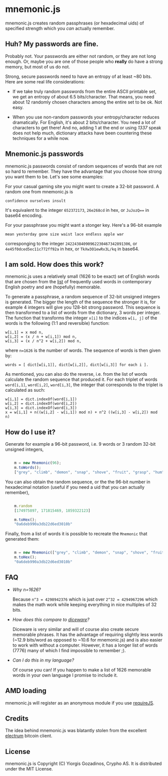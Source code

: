 # mnemonic.js

mnemonic.js creates random passphrases (or hexadecimal uids) of specified strength which you *can* actually remember.

## Huh? My passwords are fine.

Probably not. Your passwords are either not random, or they are not long enough. Or, maybe you are one of those people who **really** do have a strong memory, but most of us do not.

Strong, secure passwords need to have an entropy of at least ~80 bits. Here are some real life considerations:

 * If we take truly random passwords from the entire ASCII printable set, we get an entropy of about 6.5 bits/character. That means, you need about 12 randomly chosen characters among the entire set to be ok. Not easy.

 * When you use non-random passwords your entropy/character reduces dramatically. For English, it's about 2 bits/character. You need a lot of characters to get there! And no, adding 1 at the end or using *1337* speak does not help much, dictionary attacks have been countering these techniques for a while now.

## Mnemonic.js passwords

mnemonic.js passwords consist of random sequences of words that are not so hard to remember. They have the advantage that you choose how strong you want them to be. Let's see some examples:

For your casual gaming site you might want to create a 32-bit password. A random one from mnemonic.js is

    confidence ourselves insult

It's equivalent to the integer `652372173`, `26e268cd` in hex, or `JuJozQ==` in base64 encoding.

For your passphrase you might want a stonger key. Here's a 96-bit example

    mean yesterday gone size waist lace endless apple war

corresponging to the integer `24224384090962230467342891306`, or `4e45f0dced5ec11c772ff92a` in hex, or `TkXw3O1ewRx3L/kq` in base64.

## I am sold. How does this work?

mnemonic.js uses a relatively small (1626 to be exact) set of English words that are chosen from the [list](http://en.wiktionary.org/wiki/Wiktionary:Frequency_lists/Contemporary_poetry) of frequently used words in contemporary English poetry and are (hopefully) memorable.

To generate a passphrase, a random sequence of 32-bit unsigned integers is generated. The bigger the length of the sequence the stronger it is, for example 4 integers will give you 128-bit strong password. This sequence is then transformed to a list of words from the dictionary, 3 words per integer. The function that transforms the integer `x[i]` to the indices `w[i, j]` of the words is the following (1:1 and reversible) function:

    w[i,1] = x mod n,
    w[i,2] = (x / n + w[i,1]) mod n,
    w[i,3] = (x / n^2 + w[i,2]) mod n,

where `n=1626` is the number of words. The sequence of words is then given by:

    words = [ dict[w[i,1]], dict[w[i,2]], dict[w[i,3]] for each i ].

As mentioned, you can also do the reverse, i.e. from the list of words calculate the random sequence that produced it. For each triplet of words `word[i,1]`, `word[i,2]`, `word[i,3]`, the integer that corresponds to the triplet is calculated as such:

    w[i,1] = dict.indexOf(word[i,1])
    w[i,2] = dict.indexOf(word[i,2])
    w[i,3] = dict.indexOf(word[i,3])
    x = w[i,1] + n((w[i,2] - w[i,1]) mod n) + n^2 ((w[i,3] - w[i,2]) mod n)

## How do I use it?

Generate for example a 96-bit password, i.e. 9 words or 3 random 32-bit unsigned integers,

```javascript

    m = new Mnemonic(96);
    m.toWords();
    ["grey", "climb", "demon", "snap", "shove", "fruit", "grasp", "hum", "self"]

```

You can also obtain the random sequence, or the the 96-bit number in hexadecimal notation (useful if you need a uid that you can actually remember),

```javascript

    m.random
    [174975897, 171815469, 1859322123]

    m.toHex();
    "0a6deb990a3db22d6ed3010b"

```

Finally, from a list of words it is possible to recreate the `Mnemonic` that generated them:

```javascript

    m = new Mnemonic(["grey", "climb", "demon", "snap", "shove", "fruit", "grasp", "hum", "self"]);
    m.toHex();
    "0a6deb990a3db22d6ed3010b"

```

## FAQ

 * *Why n=1626?*

    Because `n^3 = 4298942376` which is just over `2^32 = 4294967296` which makes the math work while keeping everything in nice multiples of 32 bits.

 * *How does this compare to [diceware](http://world.std.com/~reinhold/diceware.html)?*

    Diceware is very similar and will of course also create secure memorable phrases. It has the advantage of requiring slightly less words (~12.9 bits/word as opposed to ~10.6 for mnemonic.js) and is also easier to work with without a computer. However, it has a longer list of words (7776) many of which I find impossible to remember ;).

 * *Can I do this in my language?*

    Of course you can! If you happen to make a list of 1626 memorable words in your own language I promise to include it.

## AMD loading

mnemonic.js will register as an anonymous module if you use [requireJS](http://requirejs.org/).

## Credits

The idea behind mnemonic.js was blatantly stolen from the excellent [electrum](http://electrum.ecdsa.org/) bitcoin client.

## License

mnemonic.js is Copyright (C) Yiorgis Gozadinos, Crypho AS. It is distributed under the MIT License.
